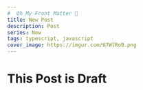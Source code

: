 ```yaml
---
#  Oh My Front Matter 🤩
title: New Post
description: Post
series: New
tags: typescript, javascript
cover_image: https://imgur.com/67WlRoB.png
---
```


# This Post is Draft

